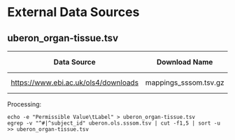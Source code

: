 # External Data Sources

## uberon_organ-tissue.tsv

| Data Source | Download Name | Last Update |
|-------------|---------------|------------|
| https://www.ebi.ac.uk/ols4/downloads |mappings_sssom.tsv.gz | Mar. 7, 2025 |

Processing:

``` {bash}
echo -e "Permissible Value\tLabel" > uberon_organ-tissue.tsv
egrep -v "^#|^subject_id" uberon.ols.sssom.tsv | cut -f1,5 | sort -u >> uberon_organ-tissue.tsv
```
